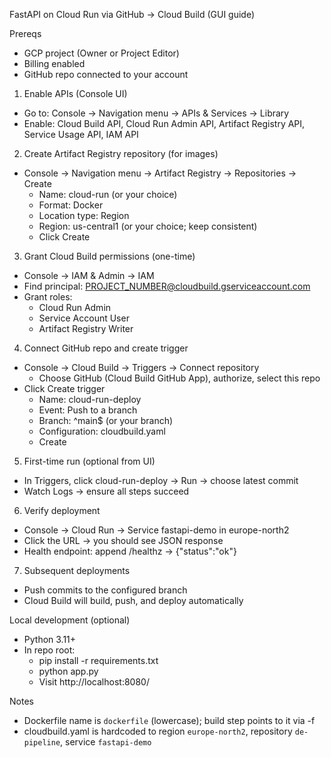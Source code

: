 FastAPI on Cloud Run via GitHub → Cloud Build (GUI guide)

Prereqs
- GCP project (Owner or Project Editor)
- Billing enabled
- GitHub repo connected to your account

1) Enable APIs (Console UI)
- Go to: Console → Navigation menu → APIs & Services → Library
- Enable: Cloud Build API, Cloud Run Admin API, Artifact Registry API, Service Usage API, IAM API

2) Create Artifact Registry repository (for images)
- Console → Navigation menu → Artifact Registry → Repositories → Create
  - Name: cloud-run (or your choice)
  - Format: Docker
  - Location type: Region
  - Region: us-central1 (or your choice; keep consistent)
  - Click Create

3) Grant Cloud Build permissions (one-time)
- Console → IAM & Admin → IAM
- Find principal: PROJECT_NUMBER@cloudbuild.gserviceaccount.com
- Grant roles:
  - Cloud Run Admin
  - Service Account User
  - Artifact Registry Writer

4) Connect GitHub repo and create trigger
- Console → Cloud Build → Triggers → Connect repository
  - Choose GitHub (Cloud Build GitHub App), authorize, select this repo
- Click Create trigger
  - Name: cloud-run-deploy
  - Event: Push to a branch
  - Branch: ^main$ (or your branch)
  - Configuration: cloudbuild.yaml
  - Create

5) First-time run (optional from UI)
- In Triggers, click cloud-run-deploy → Run → choose latest commit
- Watch Logs → ensure all steps succeed

6) Verify deployment
- Console → Cloud Run → Service fastapi-demo in europe-north2
- Click the URL → you should see JSON response
- Health endpoint: append /healthz → {"status":"ok"}

7) Subsequent deployments
- Push commits to the configured branch
- Cloud Build will build, push, and deploy automatically

Local development (optional)
- Python 3.11+
- In repo root:
  - pip install -r requirements.txt
  - python app.py
  - Visit http://localhost:8080/

Notes
- Dockerfile name is `dockerfile` (lowercase); build step points to it via -f
- cloudbuild.yaml is hardcoded to region `europe-north2`, repository `de-pipeline`, service `fastapi-demo`
